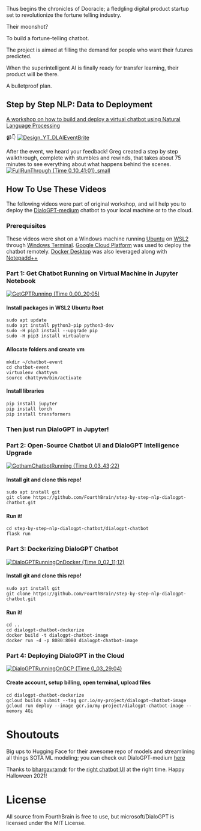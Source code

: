 Thus begins the chronicles of Dooracle; a fledgling digital product startup set to revolutionize the fortune telling industry.  

Their moonshot? 

To build a fortune-telling chatbot.  

The project is aimed at filling the demand for people who want their futures predicted. 

When the superintelligent AI is finally ready for transfer learning, their product will be there.  

A bulletproof plan.  

## Step by Step NLP: Data to Deployment
[A workshop on how to build and deploy a virtual chatbot using Natural Language Processing](https://www.eventbrite.com/e/step-by-step-natural-language-processing-workshop-from-data-to-deployment-tickets-201001560077)

📹👇
[![Design_YT_DLAIEventBrite](https://user-images.githubusercontent.com/72572922/142292687-fe562668-fdbf-4028-9aa8-62ee5cb4c86c.PNG)](https://youtu.be/D9hY8pZe7hk)

After the event, we heard your feedback!  Greg created a step by step walkthrough, complete with stumbles and rewinds, that takes about 75 minutes to see everything about what happens behind the scenes.
[![FullRunThrough (Time 0_10_41;01)_small](https://user-images.githubusercontent.com/72572922/142295578-41cf946b-8c70-481e-9247-97aafb1e88bf.png)](https://youtu.be/cQzqaKw5y2I)

## How To Use These Videos
The following videos were part of original workshop, and will help you to deploy the [DialoGPT-medium](https://huggingface.co/microsoft/DialoGPT-medium) chatbot to your local machine or to the cloud.  

### Prerequisites
These videos were shot on a Windows machine running [Ubuntu](https://www.microsoft.com/en-us/p/ubuntu/9nblggh4msv6?activetab=pivot:overviewtab) on [WSL2](https://docs.microsoft.com/en-us/windows/wsl/install) through [Windows Terminal](https://www.microsoft.com/en-us/p/windows-terminal/9n0dx20hk701#activetab=pivot:overviewtab).  [Google Cloud Platform](https://cloud.google.com/) was used to deploy the chatbot remotely.  [Docker Desktop](https://www.docker.com/products/docker-desktop) was also leveraged along with [Notepadd++](https://notepad-plus-plus.org/downloads/) 


### Part 1: Get Chatbot Running on Virtual Machine in Jupyter Notebook
[![GetGPTRunning (Time 0_00_20;05)](https://user-images.githubusercontent.com/72572922/142128311-fbd624f5-fdc2-4aeb-b3e5-4f8c48849b03.png)](https://youtu.be/VHMBDBdwTY0)

#### Install packages in WSL2 Ubuntu Root
```
sudo apt update
sudo apt install python3-pip python3-dev
sudo -H pip3 install --upgrade pip
sudo -H pip3 install virtualenv
```

#### Allocate folders and create vm
```
mkdir ~/chatbot-event
cd chatbot-event
virtualenv chattyvm
source chattyvm/bin/activate
```
#### Install libraries
```
pip install jupyter
pip install torch
pip install transformers
```
### Then just run DialoGPT in Jupyter!

### Part 2: Open-Source Chatbot UI and DialoGPT Intelligence Upgrade
[![GothamChatbotRunning (Time 0_03_43;22)](https://user-images.githubusercontent.com/72572922/142130786-e8b12f65-df49-4f37-990e-f0943b0fe190.png)](https://youtu.be/JRAIZeZ7IfA)

#### Install git and clone this repo!
```
sudo apt install git
git clone https://github.com/FourthBrain/step-by-step-nlp-dialogpt-chatbot.git
```

#### Run it!
```
cd step-by-step-nlp-dialogpt-chatbot/dialogpt-chatbot
flask run
```

### Part 3: Dockerizing DialoGPT Chatbot
[![DialoGPTRunningOnDocker (Time 0_02_11;12)](https://user-images.githubusercontent.com/72572922/142128807-d42789de-bafc-4412-b1a5-9e31f8b15fa8.png)](https://youtu.be/Bl0fRQ5_XqA)

#### Install git and clone this repo!
```
sudo apt install git
git clone https://github.com/FourthBrain/step-by-step-nlp-dialogpt-chatbot.git
```

#### Run it!
```
cd ..
cd dialogpt-chatbot-dockerize
docker build -t dialogpt-chatbot-image
docker run -d -p 8080:8080 dialogpt-chatbot-image
```

### Part 4: Deploying DialoGPT in the Cloud
[![DialoGPTRunningOnGCP (Time 0_03_29;04)](https://user-images.githubusercontent.com/72572922/142128920-2fd5646d-03a1-4c03-a3eb-0848e1a10f7b.png)](https://youtu.be/jPfQv8hh_pw)

#### Create account, setup billing, open terminal, upload files
```
cd dialogpt-chatbot-dockerize
gcloud builds submit --tag gcr.io/my-project/dialogpt-chatbot-image
gcloud run deploy --image gcr.io/my-project/dialogpt-chatbot-image --memory 4Gi
```

# Shoutouts 
Big ups to Hugging Face for their awesome repo of models and streamlining all things SOTA ML modeling; you can check out DialoGPT-medium [here](https://huggingface.co/microsoft/DialoGPT-medium)

Thanks to [bhargavramdr](https://github.com/bhargavramdr) for the [right chatbot UI](https://github.com/bhargavramdr/Gotham-chatbot) at the right time.  Happy Halloween 2021! 

# License
All source from FourthBrain is free to use, but microsoft/DialoGPT is licensed under the MIT License.
